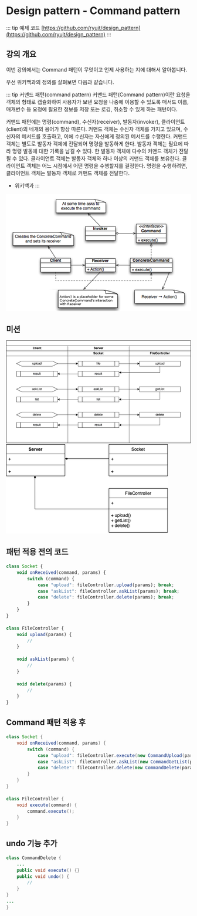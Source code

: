 # Design pattern - Command pattern


::: tip 예제 코드
[https://github.com/ryujt/design_pattern](https://github.com/ryujt/design_pattern)
:::


## 강의 개요

이번 강의에서는 Command 패턴이 무엇이고 언제 사용하는 지에 대해서 알아봅니다.

우선 위키백과의 정의를 살펴보면 다음과 같습니다.

::: tip 커맨드 패턴(command pattern)
커맨드 패턴(Command pattern)이란 요청을 객체의 형태로 캡슐화하여 사용자가 보낸 요청을 나중에 이용할 수 있도록 매서드 이름, 매개변수 등 요청에 필요한 정보를 저장 또는 로깅, 취소할 수 있게 하는 패턴이다.

커맨드 패턴에는 명령(command), 수신자(receiver), 발동자(invoker), 클라이언트(client)의 네개의 용어가 항상 따른다. 커맨드 객체는 수신자 객체를 가지고 있으며, 수신자의 메서드를 호출하고, 이에 수신자는 자신에게 정의된 메서드를 수행한다. 커맨드 객체는 별도로 발동자 객체에 전달되어 명령을 발동하게 한다. 발동자 객체는 필요에 따라 명령 발동에 대한 기록을 남길 수 있다. 한 발동자 객체에 다수의 커맨드 객체가 전달될 수 있다. 클라이언트 객체는 발동자 객체와 하나 이상의 커맨드 객체를 보유한다. 클라이언트 객체는 어느 시점에서 어떤 명령을 수행할지를 결정한다. 명령을 수행하려면, 클라이언트 객체는 발동자 객체로 커맨드 객체를 전달한다.

* 위키백과
:::

![](./pic-01.png)


## 미션

![](./pic-02.png)
![](./pic-03.png)


## 패턴 적용 전의 코드

``` js
class Socket {
    void onReceived(command, params) {
        switch (command) {
            case "upload": fileController.upload(params); break;
            case "askList": fileController.askList(params); break;
            case "delete": fileController.delete(params); break;
        }
    }
}

class FileController {
    void upload(params) {
        //
    }

    void askList(params) {
        //
    }

    void delete(params) {
        //
    }
}
```

## Command 패턴 적용 후

``` java
class Socket {
    void onReceived(command, params) {
        switch (command) {
            case "upload": fileController.execute(new CommandUpload(params)); break;
            case "askList": fileController.askList(new CommandGetList(params)); break;
            case "delete": fileController.delete(new CommandDelete(params)); break;
        }
    }
}

class FileController {
    void execute(command) {
        command.execute();
    }
}
```


## undo 기능 추가

``` java
class CommandDelete {
    ...
    public void execute() {}
    public void undo() {
        //
    }
}
...
}
```
